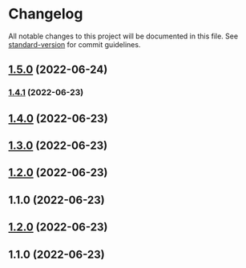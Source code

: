 # Changelog

All notable changes to this project will be documented in this file. See [standard-version](https://github.com/conventional-changelog/standard-version) for commit guidelines.

## [1.5.0](https://github.com/sammyKimGoorm/releaseTest/compare/v1.2.0...v1.5.0) (2022-06-24)

### [1.4.1](https://github.com/sammyKimGoorm/releaseTest/compare/v1.4.0...v1.4.1) (2022-06-23)

## [1.4.0](https://github.com/sammyKimGoorm/releaseTest/compare/v1.3.0...v1.4.0) (2022-06-23)

## [1.3.0](https://github.com/sammyKimGoorm/releaseTest/compare/v1.2.0...v1.3.0) (2022-06-23)

## [1.2.0](https://github.com/sammyKimGoorm/releaseTest/compare/v1.1.0...v1.2.0) (2022-06-23)

## 1.1.0 (2022-06-23)

## [1.2.0](https://github.com/sammyKimGoorm/release/compare/v1.1.0...v1.2.0) (2022-06-23)

## 1.1.0 (2022-06-23)
